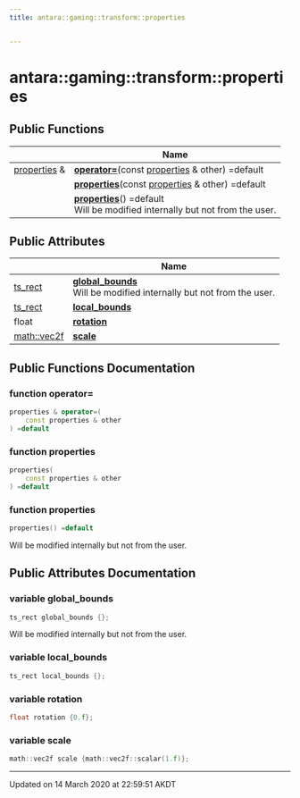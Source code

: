 ```yaml
---
title: antara::gaming::transform::properties


---
```


# antara::gaming::transform::properties















## Public Functions

|                | Name           |
| -------------- | -------------- |
| [properties](Classes/structantara_1_1gaming_1_1transform_1_1properties.md) & | **[operator=](Classes/structantara_1_1gaming_1_1transform_1_1properties.md#function-operator=)**(const [properties](Classes/structantara_1_1gaming_1_1transform_1_1properties.md) & other) =default  |
|  | **[properties](Classes/structantara_1_1gaming_1_1transform_1_1properties.md#function-properties)**(const [properties](Classes/structantara_1_1gaming_1_1transform_1_1properties.md) & other) =default  |
|  | **[properties](Classes/structantara_1_1gaming_1_1transform_1_1properties.md#function-properties)**() =default <br>Will be modified internally but not from the user.  |


## Public Attributes

|                | Name           |
| -------------- | -------------- |
| [ts_rect](Classes/structantara_1_1gaming_1_1transform_1_1ts__rect.md) | **[global_bounds](Classes/structantara_1_1gaming_1_1transform_1_1properties.md#variable-global_bounds)** <br>Will be modified internally but not from the user.  |
| [ts_rect](Classes/structantara_1_1gaming_1_1transform_1_1ts__rect.md) | **[local_bounds](Classes/structantara_1_1gaming_1_1transform_1_1properties.md#variable-local_bounds)**  |
| float | **[rotation](Classes/structantara_1_1gaming_1_1transform_1_1properties.md#variable-rotation)**  |
| [math::vec2f](Classes/classantara_1_1gaming_1_1math_1_1basic__vector.md) | **[scale](Classes/structantara_1_1gaming_1_1transform_1_1properties.md#variable-scale)**  |










## Public Functions Documentation

### function operator=

```cpp
properties & operator=(
    const properties & other
) =default
```




























### function properties

```cpp
properties(
    const properties & other
) =default
```




























### function properties

```cpp
properties() =default
```

Will be modified internally but not from the user. 





























## Public Attributes Documentation

### variable global_bounds

```cpp
ts_rect global_bounds {};
```

Will be modified internally but not from the user. 



























### variable local_bounds

```cpp
ts_rect local_bounds {};
```




























### variable rotation

```cpp
float rotation {0.f};
```




























### variable scale

```cpp
math::vec2f scale {math::vec2f::scalar(1.f)};
```
































-------------------------------

Updated on 14 March 2020 at 22:59:51 AKDT
